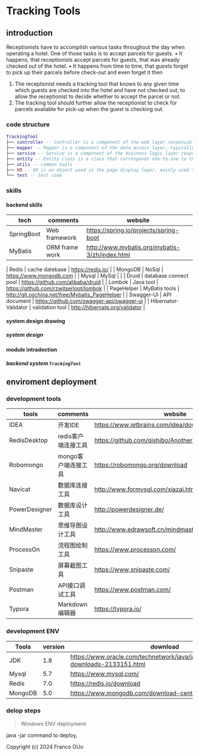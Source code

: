 # Tracking Tools


## introduction

Receptionists have to accomplish various tasks throughout the day when operating a hotel. One of those
tasks is to accept parcels for guests.
• It happens, that receptionists accept parcels for guests, that was already checked out of the
hotel.
• It happens from time to time, that guests forget to pick up their parcels before check-out and
even forget it then

1. The receptionist needs a tracking tool that knows to any given time which guests are checked
into the hotel and have not checked out, to allow the receptionist to decide whether to accept the parcel
or not.
2. The tracking tool should further allow the receptionist to check for parcels available for pick-up
when the guest is checking out.

### code structure

``` lua
TrackingTool
├── controller -- Controller is a component of the web layer responsible for processing HTTP requests and generating HTTP responses. It usually maps to one or more URL paths and calls the corresponding processing methods based on the requests on these paths.
├── mapper -- Mapper is a component of the data access layer, typically used in conjunction with the MyBatis framework, responsible for executing SQL statements and interacting with the database
├── service -- Service is a component of the business logic layer responsible for handling the core business logic of an application. It usually does not contain any code that interacts with the UI, but focuses on implementing business rules and data processing.
├── entity -- Entity class is a class that corresponds one-to-one to the fields in the database. It represents a record in the database, whose properties correspond to the fields in the database table.
├── utils -- common tools
├── VO -- VO is an object used in the page display layer, mainly used to encapsulate the data that needs to be displayed to the front-end. It encapsulates relevant data fields into an object based on the requirements of the front-end page, making it convenient for the front-end to display and process them
└── test -- test code
```

### skills

#### backend skills

| tech                 | comments                | website                                          |
| -------------------- | ------------------- | ---------------------------------------------- |
| SpringBoot           | Web framework     | https://spring.io/projects/spring-boot         |
| MyBatis              | ORM frame work             | http://www.mybatis.org/mybatis-3/zh/index.html |

| Redis                | cache datebase         | https://redis.io/                              |
| MongoDB              | NoSql         | https://www.mongodb.com                        |
| Mysql              | MySql         |                        |
| Druid                | database connect pool       | https://github.com/alibaba/druid               |
| Lombok               | Java tool      | https://github.com/rzwitserloot/lombok         |
| PageHelper           | MyBatis tools | http://git.oschina.net/free/Mybatis_PageHelper |
| Swagger-UI           | API document     | https://github.com/swagger-api/swagger-ui      |
| Hibernator-Validator | validation tool           | http://hibernate.org/validator                 |



#### system design drawing

##### system design





#### module intradoction

##### backend system `TrackingTool`






## enviroment deployment

### development tools

| tools          | comments                | website                                         |
| ------------- | ------------------- | ----------------------------------------------- |
| IDEA          | 开发IDE             | https://www.jetbrains.com/idea/download         |
| RedisDesktop  | redis客户端连接工具 | https://github.com/qishibo/AnotherRedisDesktopManager  |
| Robomongo     | mongo客户端连接工具 | https://robomongo.org/download                  |
| Navicat       | 数据库连接工具      | http://www.formysql.com/xiazai.html             |
| PowerDesigner | 数据库设计工具      | http://powerdesigner.de/                        |
| MindMaster    | 思维导图设计工具    | http://www.edrawsoft.cn/mindmaster              |
| ProcessOn     | 流程图绘制工具      | https://www.processon.com/                      |
| Snipaste      | 屏幕截图工具        | https://www.snipaste.com/                       |
| Postman       | API接口调试工具      | https://www.postman.com/                        |
| Typora        | Markdown编辑器      | https://typora.io/                              |

### development ENV

| Tools          | version | download                                                        |
| ------------- | ------ | ------------------------------------------------------------ |
| JDK           | 1.8    | https://www.oracle.com/technetwork/java/javase/downloads/jdk8-downloads-2133151.html |
| Mysql         | 5.7    | https://www.mysql.com/                                       |
| Redis         | 7.0    | https://redis.io/download                                    |
| MongoDB       | 5.0    | https://www.mongodb.com/download-center                      |

### delop steps

> Windows ENV deployment

java -jar command to deploy,








Copyright (c) 2024 Franco GUo
